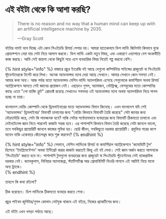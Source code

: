 # এই বইটা থেকে কি আশা করছি?

> There is no reason and no way that a human mind can keep up with an artificial intelligence machine by 2035.
>
> —Gray Scott

বইটার নামই বলে দিচ্ছে এটা কোন পিএইচডি রিসার্চ পেপার নয়। আমরা হাতেকলমে ডিপ লার্নিং জিনিসটা কিভাবে বুঝে প্রোডাক্শনে নেয়া যায় সেটা নিয়ে আলাপ করবো। ডিপ লার্নিং একটা নতুন বিষয়, এবং একারণে এব্যাপারে বেশ অংকভীতি কাজ করছে। আমি সেই জায়গা থেকে কিছুটা সরে এসে ব্যবহারিক বিষয় নিয়েই গল্প করবো বেশি। 

{% hint style="info" %}
বাজারে প্রচুর ইংরেজি বই আছে যেগুলো কম্পিউটার সাইন্সের গ্রাজুয়েট বা পিএইচডি স্টুডেন্টদেরকে টার্গেট করে লিখা। অনেক অ্যাডভান্সড ম্যাথ দেয়া আছে সেখানে। আমার সেখানে কোন সমস্যা নেই। আমার কথা অন্য। আজ পর্যন্ত যতো অ্যাডভান্সড মেশিন লার্নিং অ্যালগরিদম এসেছে সেগুলোকে কমার্শিয়াল অথবা রিসার্চ অ্যাপ্লিকেশনে আনতে সেই জ্ঞানের প্রয়োজন নেই। এছাড়াও গুগল, অ্যামাজন, নেটফ্লিক্স, ফেসবুকের মতো কোম্পানির কাছে এতো "লো হ্যাঙ্গিং ফ্রুট" প্রোডাক্ট রয়েছে সেখানেও সবসময় ওই অ্যাডভান্সড ম্যাথ অথবা অ্যালগরিদম নিয়ে পাগল হচ্ছে না তারা। 

বাংলাদেশ বোয়িং কোম্পানি থেকে ড্রিমলাইনারের মতো অ্যাডভান্সড বিমান কিনেছে। এখন বাংলাদেশ যদি সেই 'অ্যাডভান্সড' ড্রিমলাইনার' বিমানটি চালানোর জন্য "বোয়িং কিভাবে বিমানটি তৈরি করেছে" সেটা জানার জন্য দৌড়াদৌড়ি করে, সেটা কি লাভজনক হবে? নাকি সেটার  সর্বোত্তমভাবে ব্যবহারের জন্য বিমানটি ঠিকমতো চালানো এবং মেইনটেনেন্স জ্ঞান নিতে পারলেই কাজটা সহজ হবে। এর পাশাপাশি কিভাবে বিমান তৈরি করেছে সেটা জানলে ভালো, তবে সবকিছুর প্রায়োরিটি জানলে কাজের সুবিধা হয়। ছোট্ট জীবন, সবকিছুতে দরকার প্রায়োরিটি। প্রযুক্তির পরের ধাপে যাবেন নাকি একেবারে কেঁচেগণ্ডূষ করে শুরু করবেন? 
{% endhint %}

{% hint style="info" %}
সেভাবে, মেশিন লার্নিংকে রিসার্চ বা কমার্শিয়াল অ্যাপ্লিকেশনে 'কমোডিটি টুল' হিসেবে 'ইমপ্লিমেন্টেশন' অথবা ইন্টিগ্রেট করার কাজটা করতেই কিন্তু এই বই লেখা। সেই জ্ঞান অর্জন করতে আপনাকে 'পিএইচডি' করতে হবে না। পাশাপাশি টুলগুলো ব্যবহারের জন্য গ্রাজুয়েট বা পিএইচডি স্টুডেন্টদের সেই ব্যাকগ্রাউন্ড দরকার নেই। ক্যালকুলাস, লিনিয়ার অ্যালজেব্রা, স্ট্যাটিসটিক্স আর প্রোবাবিলিটি থিওরি লাগলে এই আমিই নিয়ে যাবো অন্য ট্র্যাকে।  
{% endhint %}

তাহলে কি কথা রইলো?

ঠিক ধরেছেন। ডিপ লার্নিংকে ঠিকমতো ব্যবহার করতে শেখা। 

প্রচুর পাইথন জুপিটার/গুগল কোলাব নোটবুক থাকবে এই বইয়ে, নিজের প্র্যাকটিসের জন্য। 

এই বইটা এখন খসড়া পর্যায়ে আছে।


